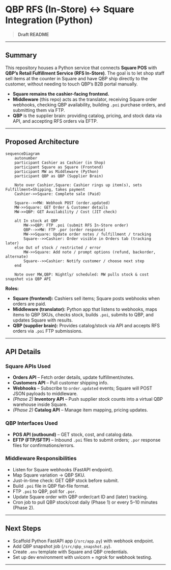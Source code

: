 # QBP RFS (In-Store) ↔ Square Integration (Python)

> **Draft README**

---

## Summary
This repository houses a Python service that connects **Square POS** with **QBP’s Retail Fulfillment Service (RFS In-Store)**. The goal is to let shop staff sell items at the counter in Square and have QBP ship directly to the customer, without needing to touch QBP’s B2B portal manually.

- **Square remains the cashier-facing frontend.**
- **Middleware** (this repo) acts as the translator, receiving Square order webhooks, checking QBP availability, building `.poi` purchase orders, and submitting them via FTP.
- **QBP** is the supplier brain: providing catalog, pricing, and stock data via API, and accepting RFS orders via EFTP.

---

## Proposed Architecture
```mermaid
sequenceDiagram
    autonumber
    participant Cashier as Cashier (in Shop)
    participant Square as Square (Frontend)
    participant MW as Middleware (Python)
    participant QBP as QBP (Supplier Brain)

    Note over Cashier,Square: Cashier rings up item(s), sets Fulfillment=Shipping, takes payment
    Cashier->>Square: Complete sale (Paid)

    Square-->>MW: Webhook POST (order.updated)
    MW->>Square: GET Order & Customer details
    MW->>QBP: GET Availability / Cost (JIT check)

    alt In stock at QBP
        MW->>QBP: FTP .poi (submit RFS In-Store order)
        QBP-->>MW: FTP .por (order response)
        MW->>Square: Update order notes / fulfillment / tracking
        Square-->>Cashier: Order visible in Orders tab (tracking later)
    else Out of stock / restricted / error
        MW->>Square: Add note / prompt options (refund, backorder, alternate)
        Square-->>Cashier: Notify customer / choose next step
    end

    Note over MW,QBP: Nightly/ scheduled: MW pulls stock & cost snapshot via QBP API
```



**Roles:**
- **Square (frontend):** Cashiers sell items; Square posts webhooks when orders are paid.
- **Middleware (translator):** Python app that listens to webhooks, maps items to QBP SKUs, checks stock, builds `.poi`, submits to QBP, and updates Square with results.
- **QBP (supplier brain):** Provides catalog/stock via API and accepts RFS orders via `.poi` FTP submissions.

---

## API Details

### Square APIs Used
- **Orders API** – Fetch order details, update fulfillment/notes.
- **Customers API** – Pull customer shipping info.
- **Webhooks** – Subscribe to `order.updated` events; Square will POST JSON payloads to middleware.
- *(Phase 2)* **Inventory API** – Push supplier stock counts into a virtual QBP warehouse inside Square.
- *(Phase 2)* **Catalog API** – Manage item mapping, pricing updates.

### QBP Interfaces Used
- **POS API (outbound)** – GET stock, cost, and catalog data.
- **EFTP (FTP/SFTP)** – Inbound `.poi` files to submit orders; `.por` response files for confirmations/errors.

### Middleware Responsibilities
- Listen for Square webhooks (FastAPI endpoint).
- Map Square variation → QBP SKU.
- Just-in-time check: GET QBP stock before submit.
- Build `.poi` file in QBP flat-file format.
- FTP `.poi` to QBP, poll for `.por`.
- Update Square order with QBP order/cart ID and (later) tracking.
- Cron job to pull QBP stock/cost daily (Phase 1) or every 5–10 minutes (Phase 2).

---

## Next Steps
- Scaffold Python FastAPI app (`/src/app.py`) with webhook endpoint.
- Add QBP snapshot job (`/src/qbp_snapshot.py`).
- Create `.env` template with Square and QBP credentials.
- Set up dev environment with uvicorn + ngrok for webhook testing.

---